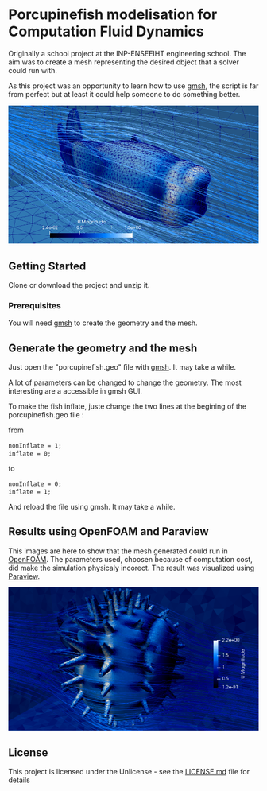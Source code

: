 # Porcupinefish modelisation for Computation Fluid Dynamics

Originally a school project at the INP-ENSEEIHT engineering school. The aim was to create a mesh representing the desired object that a solver could run with.

As this project was an opportunity to learn how to use [gmsh](http://gmsh.info), the script is far from perfect but at least it could help someone to do something better.

![Picture of a simulation non inflated.](https://github.com/LeDernier/porcupinefish/blob/master/img/PoissonComplet.png)

## Getting Started

Clone or download the project and unzip it. 

### Prerequisites

You will need [gmsh](http://gmsh.info) to create the geometry and the mesh.

## Generate the geometry and the mesh

Just open the "porcupinefish.geo" file with [gmsh](http://gmsh.info). It may take a while.

A lot of parameters can be changed to change the geometry. The most interesting are a accessible in gmsh GUI.

To make the fish inflate, juste change the two lines at the begining of the porcupinefish.geo file :

from

```
nonInflate = 1;
inflate = 0;
```

to

```
nonInflate = 0;
inflate = 1;
```

And reload the file using gmsh. It may take a while.

## Results using OpenFOAM and Paraview

This images are here to show that the mesh generated could run in [OpenFOAM](https://www.openfoam.com). 
The parameters used, choosen because of computation cost, did make the simulation physicaly incorect.
The result was visualized using [Paraview](https://www.paraview.org).

![Picture of a simulation inflated.](https://github.com/LeDernier/porcupinefish/blob/master/img/PoissonGonfle.png)

## License

This project is licensed under the Unlicense - see the [LICENSE.md](LICENSE.md) file for details